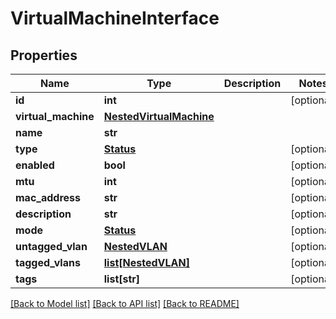 # VirtualMachineInterface

## Properties
Name | Type | Description | Notes
------------ | ------------- | ------------- | -------------
**id** | **int** |  | [optional] 
**virtual_machine** | [**NestedVirtualMachine**](NestedVirtualMachine.md) |  | 
**name** | **str** |  | 
**type** | [**Status**](Status.md) |  | [optional] 
**enabled** | **bool** |  | [optional] 
**mtu** | **int** |  | [optional] 
**mac_address** | **str** |  | [optional] 
**description** | **str** |  | [optional] 
**mode** | [**Status**](Status.md) |  | [optional] 
**untagged_vlan** | [**NestedVLAN**](NestedVLAN.md) |  | [optional] 
**tagged_vlans** | [**list[NestedVLAN]**](NestedVLAN.md) |  | [optional] 
**tags** | **list[str]** |  | [optional] 

[[Back to Model list]](../README.md#documentation-for-models) [[Back to API list]](../README.md#documentation-for-api-endpoints) [[Back to README]](../README.md)



